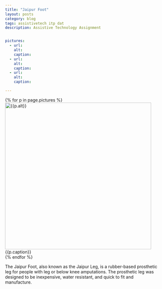 ```yaml
---
title: "Jaipur Foot"
layout: posts
category: blog
tags: assistivetech itp dat
description: Assistive Technology Assignment


pictures: 
  - url: 
    alt: 
    caption: 
  - url:
    alt:
    caption:
  - url:
    alt:
    caption:

---
```


{% for p in page.pictures %}
 <img style="width:480px;" src="{{site.assetURL}}{{p.url}}" title="{{p.alt}}" alt="{{p.alt}}"/>
 <span style="display:block;">{{p.caption}}</span>
{% endfor %}

The Jaipur Foot, also known as the Jaipur Leg, is a rubber-based prosthetic leg for people with leg or below knee amputations. The prosthetic leg was designed to be inexpensive, water resistant, and quick to fit and manufacture. 